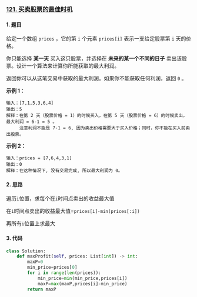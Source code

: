 ### [121. 买卖股票的最佳时机](https://leetcode-cn.com/problems/best-time-to-buy-and-sell-stock/)

#### 1. 题目

给定一个数组 `prices` ，它的第 `i` 个元素 `prices[i]` 表示一支给定股票第 `i` 天的价格。

你只能选择 **某一天** 买入这只股票，并选择在 **未来的某一个不同的日子** 卖出该股票。设计一个算法来计算你所能获取的最大利润。

返回你可以从这笔交易中获取的最大利润。如果你不能获取任何利润，返回 `0` 。

**示例 1：**

```
输入：[7,1,5,3,6,4]
输出：5
解释：在第 2 天（股票价格 = 1）的时候买入，在第 5 天（股票价格 = 6）的时候卖出，最大利润 = 6-1 = 5 。
     注意利润不能是 7-1 = 6, 因为卖出价格需要大于买入价格；同时，你不能在买入前卖出股票。
```



**示例 2：**

```
输入：prices = [7,6,4,3,1]
输出：0
解释：在这种情况下, 没有交易完成, 所以最大利润为 0。
```

#### 2. 思路

遍历`i`位置，求每个在`i`时间点卖出的收益最大值

在`i`时间点卖出的收益最大值=`prices[i]-min(prices[:i])`

再所有`i`位置上求最大

#### 3. 代码

```python
class Solution:
    def maxProfit(self, prices: List[int]) -> int:
        maxP=0
        min_price=prices[0]
        for i in range(len(prices)):
            min_price=min(min_price,prices[i])
            maxP=max(maxP,prices[i]-min_price)
        return maxP
```


